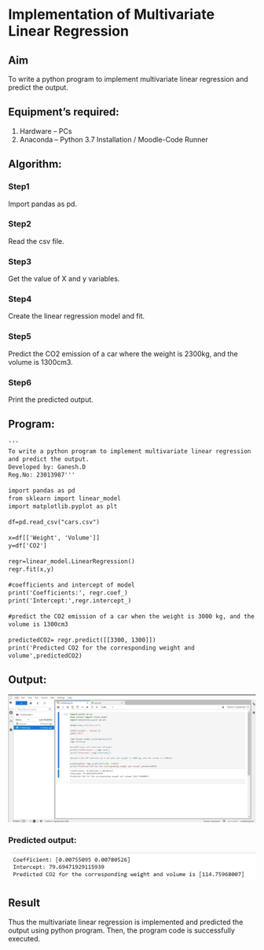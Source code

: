 # Implementation of Multivariate Linear Regression
## Aim
To write a python program to implement multivariate linear regression and predict the output.
## Equipment’s required:
1.	Hardware – PCs
2.	Anaconda – Python 3.7 Installation / Moodle-Code Runner
## Algorithm:
### Step1
Import pandas as pd.
<br>

### Step2
Read the csv file.
<br>

### Step3
Get the value of X and y variables.
<br>

### Step4
Create the linear regression model and fit.
<br>

### Step5
Predict the CO2 emission of a car where the weight is 2300kg, and the volume is 1300cm3.
<br>

### Step6
Print the predicted output.

## Program:
```
'''
To write a python program to implement multivariate linear regression and predict the output.
Developed by: Ganesh.D
Reg.No: 23013987'''

import pandas as pd
from sklearn import linear_model
import matplotlib.pyplot as plt

df=pd.read_csv("cars.csv")

x=df[['Weight', 'Volume']]
y=df['CO2']

regr=linear_model.LinearRegression()
regr.fit(x,y)

#coefficients and intercept of model
print('Coefficients:', regr.coef_)
print('Intercept:',regr.intercept_)

#predict the CO2 emission of a car when the weight is 3000 kg, and the volume is 1300cm3

predictedCO2= regr.predict([[3300, 1300]])
print('Predicted CO2 for the corresponding weight and volume',predictedCO2)
```
## Output:
![Alt text](image-2.png)

### Predicted output:
![Alt text](image-1.png)

## Result
Thus the multivariate linear regression is implemented and predicted the output using python program.
Then, the program code is successfully executed.